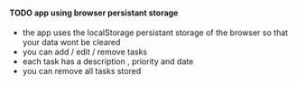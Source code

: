  #### TODO app using browser persistant storage

- the app uses the localStorage persistant storage of the browser so that your data wont be cleared
- you can add / edit / remove tasks
- each task has a description , priority and date
- you can remove all tasks stored
